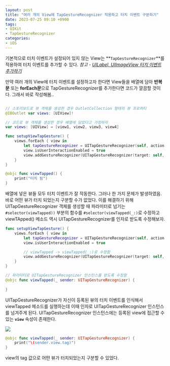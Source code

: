 ```yaml
---
layout: post
title: "여러 개의 View에 TapGestureRecognizer 적용하고 터치 이벤트 구분하기"
date: 2023-07-25 09:10 +0900
tags:
- UIKit
- TapGestureRecognizer
categories:
- iOS
---
```


기본적으로 터치 이벤트가 설정되어 있지 않는 View는 **`TapGestureRecognizer`**를 적용하여 터치 이벤트를 추가할 수 있다. *참고 - [UILabel, UIImageView 터치 이벤트 추가하기](https://walkerhilla.github.io/posts/UILabel,-UIImageView-%ED%84%B0%EC%B9%98-%EC%9D%B4%EB%B2%A4%ED%8A%B8-%EC%B6%94%EA%B0%80%ED%95%98%EA%B8%B0/)*

만약 여러 개의 View에 터치 이벤트를 설정하고자 한다면 View들을 배열에 담아 **반복문** 또는 **forEach문**으로 TapGestureRecognizer를 추가한다면 코드가 깔끔할 것이다. 그래서 바로 작성해봄..

```swift

// 스토리보드로 뷰 객체를 생성한 경우 OutletCollection 형태의 뷰 프로퍼티
@IBOutlet var views: [UIView]!

// 코드로 뷰 객체를 생성한 경우 배열에 담았다고 가정하자
var views: [UIView] = [view1, view2, view3, view4]

func setupViewTapGesture() {
	views.forEach { view in 
		let tapGestureRecognizer = UITapGestureRecognizer(self, action: #selector(viewTapped))
		view.isUserInteractionEnabled = true
		view.addGestureRecognizer(UITapGestureRecognizer(target: self, action: #selector(viewTapped))
	}
}

@objc func viewTapped() {
	print("터치 됨")
}
```

배열에 넣은 뷰들 모두 터치 이벤트가 잘 작동한다. 그러나 한 가지 문제가 발생하였음. 바로 어떤 뷰가 터치 되었는지 구분할 수가 없었다. 이를 해결하기 위해 UITapGestureRecognizer 객체를 생성할 때 파라미터로 넘기는 `#selector(viewTapped))` 부분의 함수를 `#selector(viewTapped(_:)`로 수정하고 viewTApped() 메소드 역시 UITapGestureRecognizer를 인자로 받도록 수정해보자.

```swift
func setupViewTapGesture() {
	views.forEach { view in 
		let tapGestureRecognizer = UITapGestureRecognizer(self, action: #selector(viewTapped))
		view.isUserInteractionEnabled = true

		// viewTapped -> viewTapped(_:)로 수정함
		view.addGestureRecognizer(UITapGestureRecognizer(target: self, action: #selector(viewTapped(_:)))
	}
}

// 파라미터로 UITapGestureRecognizer 인스턴스를 받도록 수정함
@objc func viewTapped(_ sender: UITapGestureRecognizer) {
	
}
```

UITapGestureRecognizer가 자신이 등록된 뷰의 터치 이벤트를 인식해서 viewTapped 메소드를 실행하는데 이때 인자로 UITapGestureRecognizer 인스턴스를 넘겨주게 된다. UITapGestureRecognizer 인스턴스에는 등록된 view에 접근할 수 있는 **`view`** 속성이 존재한다. 

![](https://i.imgur.com/ApC1nQA.png)

```swift
@objc func viewTapped(_ sender: UITapGestureRecognizer) {
	print("\(sender.view.tag)")
}
```

view의 tag 값으로 어떤 뷰가 터치되었는지 구분할 수 있었다.